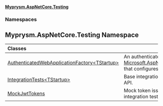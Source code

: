 #### [Myprysm.AspNetCore.Testing](index.md 'index')
### Namespaces
<a name='Myprysm_AspNetCore_Testing'></a>
## Myprysm.AspNetCore.Testing Namespace

| Classes | |
| :--- | :--- |
| [AuthenticatedWebApplicationFactory&lt;TStartup&gt;](Myprysm_AspNetCore_Testing_AuthenticatedWebApplicationFactory_TStartup_.md 'Myprysm.AspNetCore.Testing.AuthenticatedWebApplicationFactory&lt;TStartup&gt;') | An authenticated [Microsoft.AspNetCore.Mvc.Testing.WebApplicationFactory&lt;&gt;](https://docs.microsoft.com/en-us/dotnet/api/Microsoft.AspNetCore.Mvc.Testing.WebApplicationFactory-1 'Microsoft.AspNetCore.Mvc.Testing.WebApplicationFactory`1') that configures the [MockJwtTokens](Myprysm_AspNetCore_Testing_MockJwtTokens.md 'Myprysm.AspNetCore.Testing.MockJwtTokens') issuer for testing.<br/> |
| [IntegrationTests&lt;TStartup&gt;](Myprysm_AspNetCore_Testing_IntegrationTests_TStartup_.md 'Myprysm.AspNetCore.Testing.IntegrationTests&lt;TStartup&gt;') | Base integration test to remotely assert the behaviour of an API. <br/> |
| [MockJwtTokens](Myprysm_AspNetCore_Testing_MockJwtTokens.md 'Myprysm.AspNetCore.Testing.MockJwtTokens') | Mock token issuer that can be used to generate JWTs for integration testing.<br/> |
  
